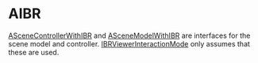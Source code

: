 # AIBR


[ASceneControllerWithIBR](./ASceneControllerWithIBR.ts) and [ASceneModelWithIBR](./ASceneModelWithIBR.ts) are interfaces for the scene model and controller. [IBRViewerInteractionMode](./IBRViewerInteractionMode.ts) only assumes that these are used.





